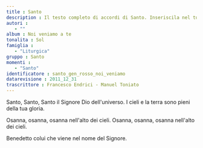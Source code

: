 ```yaml
--- 
title : Santo
description : Il testo completo di accordi di Santo. Inseriscila nel tuo canzoniere!
autori : 
   - ""
album : Noi veniamo a te
tonalita : Sol
famiglia : 
   - "Liturgica"
gruppo : Santo
momenti : 
   - "Santo"
identificatore : santo_gen_rosso_noi_veniamo
datarevisione : 2011_12_31
trascrittore : Francesco Endrici - Manuel Toniato
--- 
```




Santo, Santo, Santo il Signore Dio dell'universo.
I cieli e la terra sono pieni della tua gloria.


Osanna, osanna, osanna nell'alto dei cieli.
Osanna, osanna, osanna nell'alto dei cieli.


Benedetto colui che viene nel nome del Signore.


